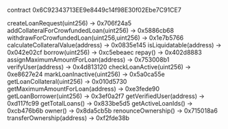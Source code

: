 contract 0x6C92343713EE9e8449c14f98E30f02Ebe7C91CE7

createLoanRequest(uint256) -> 0x706f24a5
addCollateralForCrowfundedLoan(uint256) -> 0x5886cb68
withdrawForCrowfundedLoan(uint256,uint256) -> 0x1e7b5766
calculateCollateralValue(address) -> 0x0835e145
isLiquidatable(address) -> 0x042e02cf
borrow(uint256) -> 0xc5ebeaec
repay() -> 0x402d8883
assignMaximumAmountForLoan(address) -> 0x753008b1
verifyUser(address) -> 0x4d813120
checkLoanActive(uint256) -> 0xe8627e24
markLoanInactive(uint256) -> 0x5a0ca55e
getLoanCollateral(uint256) -> 0x010d5730
getMaximumAmountForLoan(address) -> 0xe3fede90
getLoanBorrower(uint256) -> 0x3ef0a2f7
getVerifiedUser(address) -> 0xd117fc99
getTotalLoans() -> 0x833be5d5
getActiveLoanIds() -> 0xcb476b6b
owner() -> 0x8da5cb5b
renounceOwnership() -> 0x715018a6
transferOwnership(address) -> 0xf2fde38b